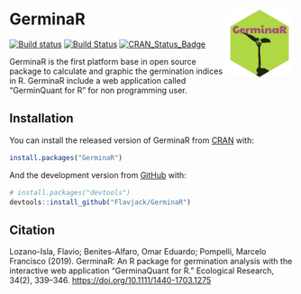 
<!-- README.md is generated from README.Rmd. Please edit that file -->

# GerminaR <img src="https://raw.githubusercontent.com/Flavjack/GerminaR/master/inst/GerminaQuant/www/favicon/android-chrome-256x256.png" align="right" alt="" width="120" />

<!-- badges: start -->

[![Build
status](https://ci.appveyor.com/api/projects/status/v3o938fhw0unvbs7?svg=true)](https://ci.appveyor.com/project/omarbenites/germinar)
[![Build
Status](https://travis-ci.org/Flavjack/GerminaR.svg?branch=master)](https://travis-ci.org/Flavjack/GerminaR)
[![CRAN\_Status\_Badge](http://www.r-pkg.org/badges/version/GerminaR)](https://cran.r-project.org/package=GerminaR)
<!-- badges: end -->

GerminaR is the first platform base in open source package to calculate
and graphic the germination indices in R. GerminaR include a web
application called “GerminQuant for R” for non programming user.

## Installation

You can install the released version of GerminaR from
[CRAN](https://cloud.r-project.org/web/packages/GerminaR/index.html)
with:

``` r
install.packages("GerminaR")
```

And the development version from
[GitHub](https://github.com/flavjack/GerminaR) with:

``` r
# install.packages("devtools")
devtools::install_github("Flavjack/GerminaR")
```

## Citation

Lozano-Isla, Flavio; Benites-Alfaro, Omar Eduardo; Pompelli, Marcelo
Francisco (2019). GerminaR: An R package for germination analysis with
the interactive web application “GerminaQuant for R.” Ecological
Research, 34(2), 339–346. <https://doi.org/10.1111/1440-1703.1275>
